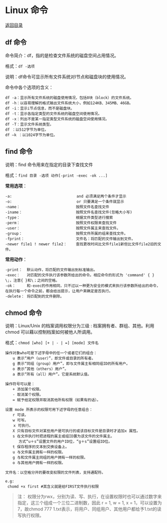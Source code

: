 # Linux 命令

[返回目录](./Index.md)

## df 命令

命令简介：df，指的是检查文件系统的磁盘空间占用情况。

格式：`df -选项`

说明：df命令可显示所有文件系统对I节点和磁盘块的使用情况。

命令中各个选项的含义：

```plaintext
df -a：显示所有文件系统的磁盘使用情况，包括0块（block）的文件系统。  
df -h：以容易理解的格式输出文件系统大小，例如124KB、345MB、46GB。 
df -i：显示i节点信息，而不是磁盘块。 
df -t：显示各指定类型的文件系统的磁盘空间使用情况。  
df -x：列出不是某一指定类型文件系统的磁盘空间使用情况。  
df -T：显示文件系统类型。  
df ：以512字节为单位。  
df –k ：以1024字节为单位。  
```

## find 命令

说明：find 命令用来在指定的目录下查找文件

格式：`find 目录 -选项 动作[-print -exec -ok ...]`

**常用选项**：

```plaintext
-a:                             and 必须满足两个条件才显示  
-o:                             or 只要满足一个条件就显示  
-name：                         按照文件名查找文件  
-iname：                        按照文件名查找文件(忽略大小写)  
-type：                         根据文件类型进行搜索  
-perm：                         按照文件权限来查找文件  
-user：                         按照文件属主来查找文件。  
-group：                        按照文件所属的组来查找文件。  
-fprint：                       文件名：将匹配的文件输出到文件。  
-newer file1 ! newer file2：    查找更改时间比文件file1新但比文件file2旧的文件。  
```

**常用动作**：

```plaintext
-print：  默认动作，将匹配的文件输出到标准输出。  
-exec：   对匹配的文件执行该参数所给出的命令。相应命令的形式为 'command' { } \;，注意{ }和\；之间的空格。  
-ok：     和-exec的作用相同，只不过以一种更为安全的模式来执行该参数所给出的命令，在执行每一个命令之前，都会给出提示，让用户来确定是否执行。  
-delete： 将匹配到的文件删除。  
```

## chmod 命令

说明：Linux/Unix 的档案调用权限分为三级 : 档案拥有者、群组、其他。利用 chmod 可以藉以控制档案如何被他人所调用。

格式：`chmod [who] [+ | - | =] [mode] 文件名`

```plaintext
操作对象who可是下述字母中的任一个或者它们的组合：
　　u 表示“用户（user）”，即文件或目录的所有者。
　　g 表示“同组（group）用户”，即与文件属主有相同组ID的所有用户。
　　o 表示“其他（others）用户”。
　　a 表示“所有（all）用户”。它是系统默认值。

操作符号可以是：
　　+ 添加某个权限。
　　- 取消某个权限。
　　= 赋予给定权限并取消其他所有权限（如果有的话）。

设置 mode 所表示的权限可用下述字母的任意组合：
　　r 可读。
　　w 可写。
  　x 可执行。
　　X 只有目标文件对某些用户是可执行的或该目标文件是目录时才追加x 属性。
　　s 在文件执行时把进程的属主或组ID置为该文件的文件属主。
      方式“u＋s”设置文件的用户ID位，“g＋s”设置组ID位。
　　t 保存程序的文本到交换设备上。
　　u 与文件属主拥有一样的权限。
　　g 与和文件属主同组的用户拥有一样的权限。
　　o 与其他用户拥有一样的权限。

文件名：以空格分开的要改变权限的文件列表，支持通配符。

e.g:
 chomd +x first #其含义就是给FIRST文件执行权限
```

> 注：
> 权限分为rwx，分别为读、写、执行，在设置权限时也可以通过数字来指定，这三个组成一个三位二进制数，因此 r = 1, w = 1, x = 1，可以设置为 7，故chmod 777 1.txt表示，将用户、同组用户、其他用户都给予1.txt的读写执行权限。
